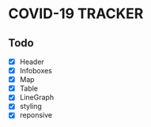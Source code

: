 # COVID-19 TRACKER

## Todo

- [x] Header
- [x] Infoboxes
- [x] Map
- [x] Table
- [x] LineGraph
- [x] styling
- [x] reponsive
